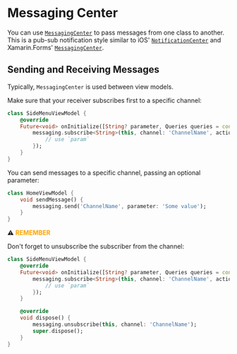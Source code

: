 # Messaging Center

You can use [`MessagingCenter`](../../../erni_mobile/lib/core/services/messaging_center.dart) to pass messages from one class to another. This is a pub-sub notification style similar to iOS' [`NotificationCenter`](https://developer.apple.com/documentation/foundation/notificationcenter) and Xamarin.Forms' [`MessagingCenter`](https://docs.microsoft.com/en-us/dotnet/api/xamarin.forms.messagingcenter?view=xamarin-forms).

## Sending and Receiving Messages

Typically, `MessagingCenter` is used between view models.

Make sure that your receiver subscribes first to a specific channel:

```dart
class SideMenuViewModel {
    @override
    Future<void> onInitialize([String? parameter, Queries queries = const {}]) async {
        messaging.subscribe<String>(this, channel: 'ChannelName', action: (param) {
            // use `param`
        });
    }
}
```

You can send messages to a specific channel, passing an optional parameter:

```dart
class HomeViewModel {
    void sendMessage() {
        messaging.send('ChannelName', parameter: 'Some value');
    }
}
```

:warning: **<span style="color: orange">REMEMBER</span>**

Don't forget to unsubscribe the subscriber from the channel:

```dart
class SideMenuViewModel {
    @override
    Future<void> onInitialize([String? parameter, Queries queries = const {}]) async {
        messaging.subscribe<String>(this, channel: 'ChannelName', action: (param) {
            // use `param`
        });
    }

    @override
    void dispose() {
        messaging.unsubscribe(this, channel: 'ChannelName');
        super.dispose();
    }
}
```